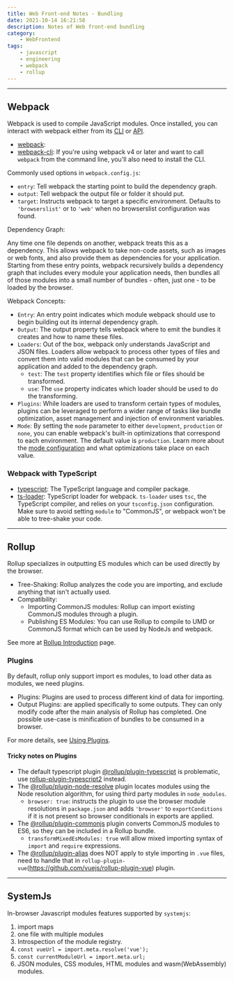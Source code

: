 ```yaml
---
title: Web Front-end Notes - Bundling
date: 2021-10-14 16:21:58
description: Notes of Web front-end bundling
category:
    - WebFrontend
tags:
    - javascript
    - engineering
    - webpack
    - rollup
---
```


___
## Webpack

Webpack is used to compile JavaScript modules. Once installed, you can interact with webpack either from its [CLI](https://webpack.js.org/api/cli/) or [API](https://webpack.js.org/api/node/).

- [webpack](https://www.npmjs.com/package/webpack): 
- [webpack-cli](https://www.npmjs.com/package/webpack-cli): If you're using webpack v4 or later and want to call `webpack` from the command line, you'll also need to install the CLI.

Commonly used options in `webpack.config.js`:

- `entry`: Tell webpack the starting point to build the dependency graph.
- `output`: Tell webpack the output file or folder it should put.
- `target`: Instructs webpack to target a specific environment. Defaults to `'browserslist'` or to `'web'` when no browserslist configuration was found.

Dependency Graph: 

Any time one file depends on another, webpack treats this as a dependency. This allows webpack to take non-code assets, such as images or web fonts, and also provide them as dependencies for your application. Starting from these entry points, webpack recursively builds a dependency graph that includes every module your application needs, then bundles all of those modules into a small number of bundles - often, just one - to be loaded by the browser.

Webpack Concepts:

- `Entry`: An entry point indicates which module webpack should use to begin building out its internal dependency graph.
- `Output`: The output property tells webpack where to emit the bundles it creates and how to name these files.
- `Loaders`: Out of the box, webpack only understands JavaScript and JSON files. Loaders allow webpack to process other types of files and convert them into valid modules that can be consumed by your application and added to the dependency graph.
  - `test`: The `test` property identifies which file or files should be transformed.
  - `use`: The `use` property indicates which loader should be used to do the transforming.
- `Plugins`: While loaders are used to transform certain types of modules, plugins can be leveraged to perform a wider range of tasks like bundle optimization, asset management and injection of environment variables.
- `Mode`: By setting the `mode` parameter to either `development`, `production` or `none`, you can enable webpack's built-in optimizations that correspond to each environment. The default value is `production`. Learn more about the [mode configuration](https://webpack.js.org/configuration/mode/) and what optimizations take place on each value.


### Webpack with TypeScript

- [typescript](https://www.npmjs.com/package/typescript): The TypeScript language and compiler package.
- [ts-loader](https://www.npmjs.com/package/ts-loader): TypeScript loader for webpack. `ts-loader` uses `tsc`, the TypeScript compiler, and relies on your `tsconfig.json` configuration. Make sure to avoid setting `module` to "CommonJS", or webpack won't be able to tree-shake your code.

___
## Rollup

Rollup specializes in outputting ES modules which can be used directly by the browser.

- Tree-Shaking: Rollup analyzes the code you are importing, and exclude anything that isn't actually used.
- Compatibility: 
  - Importing CommonJS modules: Rollup can import existing CommonJS modules through a plugin.
  - Publishing ES Modules: You can use Rollup to compile to UMD or CommonJS format which can be used by NodeJs and webpack.

See more at [Rollup Introduction](https://rollupjs.org/guide/en/#introduction) page.

### Plugins

By default, rollup only support import es modules, to load other data as modules, we need plugins.

- Plugins: Plugins are used to process different kind of data for importing.
- Output Plugins: are applied specifically to some outputs. They can only modify code after the main analysis of Rollup has completed. One possible use-case is minification of bundles to be consumed in a browser.

For more details, see [Using Plugins](https://rollupjs.org/guide/en/#using-plugins).

#### Tricky notes on Plugins

- The default typescript plugin [@rollup/plugin-typescript](https://github.com/rollup/plugins/tree/master/packages/typescript) is problematic, use [rollup-plugin-typescript2](https://github.com/ezolenko/rollup-plugin-typescript2) instead.
- The [@rollup/plugin-node-resolve](https://github.com/rollup/plugins/tree/master/packages/node-resolve) plugin locates modules using the Node resolution algorithm, for using third party modules in `node_modules`.
  - `browser: true`: instructs the plugin to use the browser module resolutions in `package.json` and adds `'browser'` to `exportConditions` if it is not present so browser conditionals in exports are applied.
- The [@rollup/plugin-commonjs](https://github.com/rollup/plugins/tree/master/packages/commonjs) plugin converts CommonJS modules to ES6, so they can be included in a Rollup bundle.
  - `transformMixedEsModules: true` will allow mixed importing syntax of `import` and `require` expressions.
- The [@rollup/plugin-alias](https://github.com/rollup/plugins/tree/master/packages/alias) does NOT apply to style importing in `.vue` files, need to handle that in `rollup-plugin-vue`(https://github.com/vuejs/rollup-plugin-vue) plugin.

___

## SystemJs

In-browser Javascript modules features supported by `systemjs`:
1. import maps
2. one file with multiple modules
3. Introspection of the module registry.
4. `const vueUrl = import.meta.resolve('vue');`
5. `const currentModuleUrl = import.meta.url;`
6. JSON modules, CSS modules, HTML modules and wasm(WebAssembly) modules.
